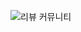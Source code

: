 ![리뷰 커뮤니티](https://user-images.githubusercontent.com/57824259/98099581-17227900-1ed3-11eb-9459-326b8065110b.PNG)
